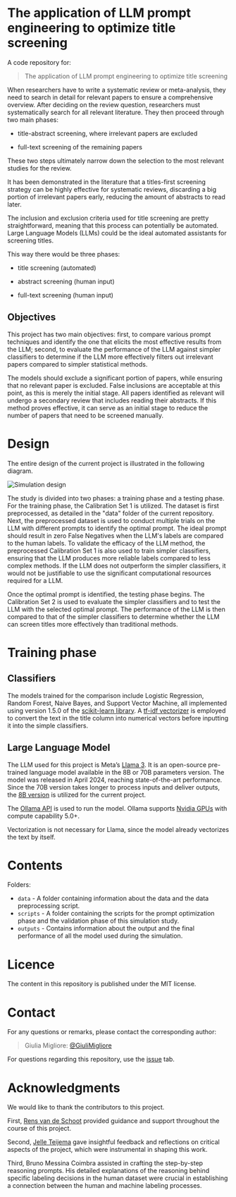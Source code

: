 # The application of LLM prompt engineering to optimize title screening 

A code repository for:
>The application of LLM prompt engineering to optimize title screening

When researchers have to write a systematic review or meta-analysis, they need to search in detail for relevant papers to ensure a comprehensive overview. After deciding on the review question, researchers must systematically search for all relevant literature. They then proceed through two main phases: 

- title-abstract screening, where irrelevant papers are excluded

- full-text screening of the remaining papers 

These two steps ultimately narrow down the selection to the most relevant studies for the review.

It has been demonstrated in the literature that a titles-first screening strategy can be highly effective for systematic reviews, discarding a big portion of irrelevant papers early, reducing the amount of abstracts to read later. 

The inclusion and exclusion criteria used for title screening are pretty straightforward, meaning that this process can potentially be automated. Large Language Models (LLMs) could be the ideal automated assistants for screening titles. 

This way there would be three phases:

- title screening (automated)

- abstract screening (human input)

- full-text screening (human input)

## Objectives
This project has two main objectives: first, to compare various prompt techniques and identify the one that elicits the most effective results from the LLM; second, to evaluate the performance of the LLM against simpler classifiers to determine if the LLM more effectively filters out irrelevant papers compared to simpler statistical methods. 

The models should exclude a significant portion of papers, while ensuring that no relevant paper is excluded. False inclusions are acceptable at this point, as this is merely the initial stage. All papers identified as relevant will undergo a secondary review that includes reading their abstracts. 
If this method proves effective, it can serve as an initial stage to reduce the number of papers that need to be screened manually.

# Design
The entire design of the current project is illustrated in the following diagram. 

![Simulation design](https://github.com/GiuliMigliore/LLMs-title-exclusion/assets/154629511/dfecd8fa-f577-4aea-ae31-c52bf27bffb1)

The study is divided into two phases: a training phase and a testing phase. For the training phase, the Calibration Set 1 is utilized. The dataset is first preprocessed, as detailed in the "data" folder of the current repository. Next, the preprocessed dataset is used to conduct multiple trials on the LLM with different prompts to identify the optimal prompt. The ideal prompt should result in zero False Negatives when the LLM's labels are compared to the human labels. To validate the efficacy of the LLM method, the preprocessed Calibration Set 1 is also used to train simpler classifiers, ensuring that the LLM produces more reliable labels compared to less complex methods. If the LLM does not outperform the simpler classifiers, it would not be justifiable to use the significant computational resources required for a LLM.

Once the optimal prompt is identified, the testing phase begins. The Calibration Set 2 is used to evaluate the simpler classifiers and to test the LLM with the selected optimal prompt. The performance of the LLM is then compared to that of the simpler classifiers to determine whether the LLM can screen titles more effectively than traditional methods.

# Training phase

## Classifiers
The models trained for the comparison include Logistic Regression, Random Forest, Naive Bayes, and Support Vector Machine, all implemented using version 1.5.0 of the [scikit-learn library](https://scikit-learn.org/stable/).
A [tf-idf vectorizer](https://scikit-learn.org/stable/modules/generated/sklearn.feature_extraction.text.TfidfVectorizer.html) is employed to convert the text in the title column into numerical vectors before inputting it into the simple classifiers. 

## Large Language Model
The LLM used for this project is Meta’s [Llama 3](https://ai.meta.com/blog/meta-llama-3/). It is an open-source pre-trained language model available in the 8B or 70B parameters version. The model was released in April 2024, reaching state-of-the-art performance. Since the 70B version takes longer to process inputs and deliver outputs, the [8B version](https://ollama.com/library/llama3:8b) is utilized for the current project. 

The [Ollama API](https://github.com/ollama/ollama/blob/main/docs/api.md) is used to run the model. Ollama supports [Nvidia GPUs](https://github.com/ollama/ollama/blob/main/docs/gpu.md) with compute capability 5.0+. 

Vectorization is not necessary for Llama, since the model already vectorizes the text by itself.

# Contents
Folders:
- `data` - A folder containing information about the data and the data preprocessing script.
- `scripts` - A folder containing the scripts for the prompt optimization phase and the validation phase of this simulation study.
- `outputs` - Contains information about the output and the final performance of all the model used during the simulation.

# Licence
The content in this repository is published under the MIT license.

# Contact
For any questions or remarks, please contact the corresponding author: 
 
> Giulia Migliore: [@GiuliMigliore](https://github.com/GiuliMigliore)

For questions regarding this repository, use the
[issue](https://github.com/GiuliMigliore/LLMs-title-exclusion/issues) tab.

# Acknowledgments

We would like to thank the contributors to this project.

First, [Rens van de Schoot](https://github.com/Rensvandeschoot) provided guidance and support throughout the course of this project. 

Second, [Jelle Teijema](https://github.com/jteijema) gave insightful feedback and reflections on critical aspects of the project, which were instrumental in shaping this work.

Third, Bruno Messina Coimbra assisted in crafting the step-by-step reasoning prompts. His detailed explanations of the reasoning behind specific labeling decisions in the human dataset were crucial in establishing a connection between the human and machine labeling processes.